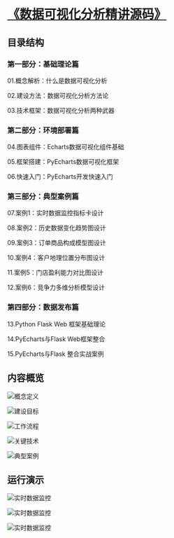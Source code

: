 # [《数据可视化分析精讲源码》](https://kaiwu.lagou.com/course/courseInfo.htm?courseId=440#/detail/pc?id=4474&scrollTop=4756.80029296875)

## 目录结构
### 第一部分：基础理论篇
01.概念解析：什么是数据可视化分析

02.建设方法：数据可视化分析方法论

03.技术框架：数据可视化分析两种武器

### 第二部分：环境部署篇
04.图表组件：Echarts数据可视化组件基础

05.框架搭建：PyEcharts数据可视化框架

06.快速入门：PyEcharts开发快速入门

### 第三部分：典型案例篇
07.案例1：实时数据监控指标卡设计

08.案例2：历史数据变化趋势图设计

09.案例3：订单商品构成模型图设计

10.案例4：客户地理位置分布图设计

11.案例5：门店盈利能力对比图设计

12.案例6：竞争力多维分析模型设计

### 第四部分：数据发布篇
13.Python Flask Web 框架基础理论

14.PyEcharts与Flask Web框架整合

15.PyEcharts与Flask 整合实战案例

## 内容概览
![概念定义](https://github.com/zhangziliang04/datastudio/blob/master/image/%E6%A6%82%E5%BF%B5%E5%AE%9A%E4%B9%891.jpg  "概念定义")

![建设目标](https://github.com/zhangziliang04/datastudio/blob/master/image/%E5%BB%BA%E8%AE%BE%E7%9B%AE%E6%A0%87.jpg  "建设目标")

![工作流程](https://github.com/zhangziliang04/datastudio/blob/master/image/%E6%95%B0%E6%8D%AE%E5%8F%AF%E8%A7%86%E5%8C%96%E5%88%86%E6%9E%90%E6%B5%81%E7%A8%8B.jpg  "工作流程")

![关键技术](https://github.com/zhangziliang04/datastudio/blob/master/image/%E6%95%B0%E6%8D%AE%E5%8F%AF%E8%A7%86%E5%8C%96%E5%88%86%E6%9E%90%E6%8A%80%E6%9C%AF.jpg  "典型案例")

![典型案例](https://github.com/zhangziliang04/datastudio/blob/master/image/%E7%89%B9%E8%89%B2%E5%86%85%E5%AE%B91.jpg  "典型案例")


## 运行演示
![实时数据监控](https://github.com/zhangziliang04/datastudio/blob/master/image/%E8%BF%90%E8%A1%8C%E6%BC%94%E7%A4%BA1.jpg  "运行演示一")

![实时数据监控](https://github.com/zhangziliang04/datastudio/blob/master/image/%E8%BF%90%E8%A1%8C%E6%BC%94%E7%A4%BA2.jpg  "运行演示二")

![实时数据监控](https://github.com/zhangziliang04/datastudio/blob/master/image/%E8%BF%90%E8%A1%8C%E6%BC%94%E7%A4%BA3.jpg  "运行演示三")


